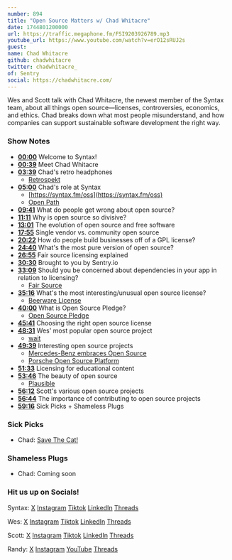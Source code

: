 ```yaml
---
number: 894
title: "Open Source Matters w/ Chad Whitacre"
date: 1744801200000
url: https://traffic.megaphone.fm/FSI9203926789.mp3
youtube_url: https://www.youtube.com/watch?v=erO12sRUJ2s
guest: 
name: Chad Whitacre
github: chadwhitacre
twitter: chadwhitacre_
of: Sentry
social: https://chadwhitacre.com/
---
```


Wes and Scott talk with Chad Whitacre, the newest member of the Syntax team, about all things open source—licenses, controversies, economics, and ethics. Chad breaks down what most people misunderstand, and how companies can support sustainable software development the right way.

### Show Notes

* **[00:00](#t=00:00)** Welcome to Syntax!
* **[00:39](#t=00:39)** Meet Chad Whitacre
* **[03:39](#t=03:39)** Chad's retro headphones
  * [Retrospekt](https://retrospekt.com/products/retro-orange-headphones)
* **[05:00](#t=05:00)** Chad's role at Syntax
  * [https://syntax.fm/oss](https://syntax.fm/oss)
  * [Open Path](https://openpath.quest/)
* **[09:41](#t=09:41)** What do people get wrong about open source?
* **[11:11](#t=11:11)** Why is open source so divisive?
* **[13:01](#t=13:01)** The evolution of open source and free software
* **[17:55](#t=17:55)** Single vendor vs. community open source
* **[20:22](#t=20:22)** How do people build businesses off of a GPL license?
* **[24:40](#t=24:40)** What's the most pure version of open source?
* **[26:55](#t=26:55)** Fair source licensing explained
* **[30:30](#t=30:30)** Brought to you by Sentry.io
* **[33:09](#t=33:09)** Should you be concerned about dependencies in your app in relation to licensing?
  * [Fair Source](https://fair.io/)
* **[35:16](#t=35:16)** What's the most interesting/unusual open source license?
  * [Beerware License](https://spdx.org/licenses/Beerware.html)
* **[40:00](#t=40:00)** What is Open Source Pledge?
  * [Open Source Pledge](https://opensourcepledge.com/)
* **[45:41](#t=45:41)** Choosing the right open source license
* **[48:31](#t=48:31)** Wes' most popular open source project
  * [wait](https://www.npmjs.com/package/wait)
* **[49:39](#t=49:39)** Interesting open source projects
  * [Mercedes-Benz embraces Open Source](https://group.mercedes-benz.com/innovation/digitalisation/industry-4-0/open-source-software.html)
  * [Porsche Open Source Platform](https://opensource.porsche.com/)
* **[51:33](#t=51:33)** Licensing for educational content
* **[53:46](#t=53:46)** The beauty of open source
  * [Plausible](https://github.com/plausible)
* **[56:12](#t=56:12)** Scott's various open source projects
* **[56:44](#t=56:44)** The importance of contributing to open source projects
* **[59:16](#t=59:16)** Sick Picks + Shameless Plugs

### Sick Picks

- Chad: [Save The Cat!](https://www.amazon.com/Save-Last-Book-Screenwriting-Youll/dp/1932907009)

### Shameless Plugs

- Chad: Coming soon

### Hit us up on Socials!

Syntax: [X](https://twitter.com/syntaxfm) [Instagram](https://www.instagram.com/syntax_fm/) [Tiktok](https://www.tiktok.com/@syntaxfm) [LinkedIn](https://www.linkedin.com/company/96077407/admin/feed/posts/) [Threads](https://www.threads.net/@syntax_fm)

Wes: [X](https://twitter.com/wesbos) [Instagram](https://www.instagram.com/wesbos/) [Tiktok](https://www.tiktok.com/@wesbos) [LinkedIn](https://www.linkedin.com/in/wesbos/) [Threads](https://www.threads.net/@wesbos)

Scott: [X](https://twitter.com/stolinski) [Instagram](https://www.instagram.com/stolinski/) [Tiktok](https://www.tiktok.com/@stolinski) [LinkedIn](https://www.linkedin.com/in/stolinski/) [Threads](https://www.threads.net/@stolinski)

Randy: [X](https://twitter.com/randyrektor) [Instagram](https://www.instagram.com/randyrektor/) [YouTube](https://www.youtube.com/@randyrektor) [Threads](https://www.threads.net/@randyrektor)